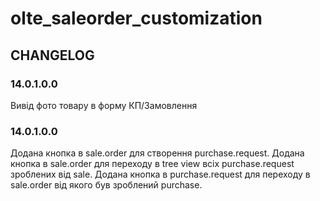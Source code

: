 # olte_saleorder_customization

## CHANGELOG

### 14.0.1.0.0

Вивід фото товару в форму КП/Замовлення

### 14.0.1.0.0

Додана кнопка в sale.order для створення purchase.request. Додана кнопка в sale.order для переходу в tree view всіх
purchase.request зроблених від sale. Додана кнопка в purchase.request для переходу в sale.order від якого був зроблений
purchase.
